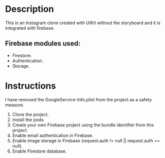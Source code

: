 # Description

This is an Instagram clone created with UIKit without the storyboard and it is integrated with firebase.

## Firebase modules used:

- Firestore.
- Authentication.
- Storage.

# Instructions

I have removed the GoogleService-Info.plist from the project as a safety measure.

1. Clone the project.
2. Install the pods.
3. Create your own Firebase project using the bundle identifier from this project.
4. Enable email authentication in Firebase.
5. Enable image storage in Firebase (request.auth != null || request.auth == null).
6. Enable Firestore database.
